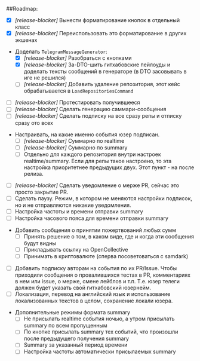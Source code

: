 ##Roadmap:

- [x] *[release-blocker]* Вынести форматирование кнопок в отдельный класс
- [x] *[release-blocker]* Переиспользовать это форматирование в других экшенах
- Доделать `TelegramMessageGenerator`: 
  - [x] *[release-blocker]* Разобраться с кнопками
  - [x] *[release-blocker]* За-DTO-шить гитхабовские пейлоуды и доделать тексты сообщений в генераторе (в DTO засовывать в иге не решился)
  - [ ] *[release-blocker]* Добавить удаление репозитория, этот кейс обрабатывается в `LoadRepositoriesCommand`
- [ ] *[release-blocker]* Протестировать получившееся
- [ ] *[release-blocker]* Сделать генерацию саммари-сообщения
- [ ] *[release-blocker]* Сделать подписку на все сразу репы и отписку сразу ото всех
- Настраивать, на какие именно события юзер подписан.
  - [ ] *[release-blocker]* Суммарно по realtime
  - [ ] *[release-blocker]* Суммарно по summary
  - [ ] Отдельно для каждого репозитория внутри настроек realtime/summary. Если для репы такое настроено, то эта настройка приоритетнее предыдущих двух. Этот пункт - на после релиза.
- [ ] *[release-blocker]* Сделать уведомление о мерже PR, сейчас это просто закрытие PR.
- [ ] Сделать паузу. Режим, в котором не меняются настройки подписок, но и не отправляются никакие уведомления.
- [ ] Настройка частоты и времени отправки summary
- [ ] Настройка часового пояса для времени отправки summary
- Добавить сообщения о принятии пожертвований любых сумм
  - [ ] Принять решение о том, в каком виде, где и когда эти сообщения будут видны 
  - [ ] Прикладывать ссылку на OpenCollective
  - [ ] Принимать в криптовалюте (сперва посоветоваться с samdark)
- [ ] Добавить подписку авторам на события по их PR/Issue. Чтобы приходили сообщения о провалившихся тестах в PR, комментариях в нем или issue, о мерже, смене лейблов и т.п. Т.е. юзер телеги должен будет указать свой гитхабовский юзернейм.
- [ ] Локализация, перевод на английский язык и использование локализованных текстов в целом, сохранение локали юзера.
- Дополнительные режимы формата summary
  - [ ] Не присылать realtime события ночью, а утром присылать summary по всем пропущенным
  - [ ] По кнопке присылать summary тех событий, что произошли после предыдущего получения summary
  - [ ] Summary за указанный период времени
  - [ ] Настройка частоты автоматически присылаемых summary
